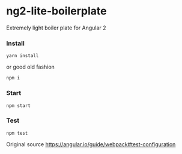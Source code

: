 # ng2-lite-boilerplate

Extremely light boiler plate for Angular 2

### Install

```
yarn install
```
or good old fashion
```
npm i
```

### Start
```
npm start
```

### Test

```
npm test
```

Original source
https://angular.io/guide/webpack#test-configuration
